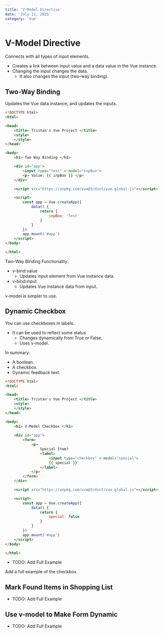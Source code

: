 ```yaml
---
title: 'V-Model Directive'
date: 'July 11, 2025'
category: 'Vue'
---
```


# V-Model Directive

Connects with all types of input elements.
- Creates a link between input value and a data value in the Vue instance.
- Changing the input changes the data.
    - It also changes the input (two-way binding).

## Two-Way Binding

Updates the Vue data instance, and updates the inputs.

```html
<!DOCTYPE html>
<html>

<head>
    <title> Tristan's Vue Project </title>
    <style>
    </style>
</head>

<body>
    <h1> Two Way Binding </h1>

    <div id="app">
        <input type="text" v-model="inpBox">
        <p> Value: {{ inpBox }} </p>
    </div>

    <script src="https://unpkg.com/vue@3/dist/vue.global.js"></script>

    <script>
        const app = Vue.createApp({
            data() {
                return {
                    inpBox: 'Test'
                }
            }
        })
        app.mount('#app')
    </script>
</body>

</html>
```

Two-Way Binding Functionality:
- v-bind:value
    - Updates input element from Vue instance data.        
- v-bind:input
    - Updates Vue instance data from input.

v-model is simpler to use.

## Dynamic Checkbox

You can use checkboxes in labels.
- It can be used to reflect some status
    - Changes dynamically from True or False.
    - Uses v-model.

In summary:
- A boolean.
- A checkbox.
- Dynamic feedback text.

```html
<!DOCTYPE html>
<html>

<head>
    <title> Tristan's Vue Project </title>
    <style>
    </style>
</head>

<body>
    <h1> V-Model Checkbox </h1>
    
    <div id="app">
        <form>
            <p>
                Special Item?
                <label>
                    <input type="checkbox" v-model="special">
                    {{ special }}
                </label>
            </p>
        </form>
    </div>

    <script src="https://unpkg.com/vue@3/dist/vue.global.js"></script>

    <script>
        const app = Vue.createApp({
            data() {
                return {
                    special: false
                }
            }
        })
        app.mount('#app')
    </script>
</body>

</html>
```

- TODO: Add Full Example

Add a full example of the checkbox.

## Mark Found Items in Shopping List

- TODO: Add Full Example

## Use v-model to Make Form Dynamic

- TODO: Add Full Example